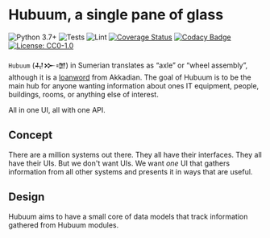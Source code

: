 # Hubuum, a single pane of glass

![Python 3.7+](https://img.shields.io/badge/python-3.7+-blue.svg)
![Tests](https://github.com/terjekv/hubuum/actions/workflows/tox.yml/badge.svg)
![Lint](https://github.com/terjekv/hubuum/actions/workflows/lint.yml/badge.svg)
[![Coverage Status](https://coveralls.io/repos/github/terjekv/hubuum/badge.svg?branch=main)](https://coveralls.io/github/terjekv/hubuum?branch=main)
[![Codacy Badge](https://app.codacy.com/project/badge/Grade/523425f94c274abe8d6d5528c51acab6)](https://app.codacy.com/gh/hubuum/hubuum/dashboard?utm_source=gh&utm_medium=referral&utm_content=&utm_campaign=Badge_grade)
[![License: CC0-1.0](https://img.shields.io/badge/License-CC0_1.0-lightgrey.svg)](http://creativecommons.org/publicdomain/zero/1.0/)

`Hubuum` (𒄷𒁍𒌝) in Sumerian translates as “axle” or “wheel assembly”,
although it is a
[loanword](https://sumerianlanguage.tumblr.com/post/681905416832172032/how-do-you-say-wheel-in-sumerian)
from Akkadian. The goal of Hubuum is to be the main hub for anyone wanting
information about ones IT equipment, people, buildings, rooms, or anything
else of interest.

All in one UI, all with one API.

## Concept

There are a million systems out there. They all have their interfaces. They all
have their UIs. But we don't want UIs. We want *one* UI that gathers information
from all other systems and presents it in ways that are useful.

## Design

Hubuum aims to have a small core of data models that track information gathered
from Hubuum modules.
